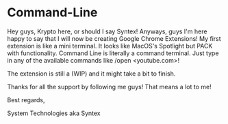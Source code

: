 # Command-Line
Hey guys, Krypto here, or should I say Syntex! Anyways, guys I'm here happy to say that I will now be creating Google Chrome Extensions! My first extension is like a mini terminal. It looks like MacOS's Spotlight but PACK with functionality. Command Line is literally a command terminal. Just type in any of the available commands like /open <youtube.com>!

The extension is still a (WIP) and it might take a bit to finish.

Thanks for all the support by following me guys! That means a lot to me!

Best regards,

System Technologies aka Syntex
